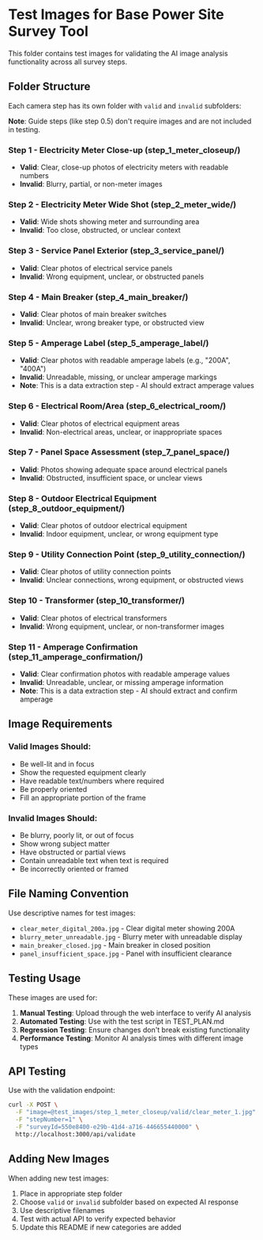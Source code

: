 # Test Images for Base Power Site Survey Tool

This folder contains test images for validating the AI image analysis functionality across all survey steps.

## Folder Structure

Each camera step has its own folder with `valid` and `invalid` subfolders:

**Note**: Guide steps (like step 0.5) don't require images and are not included in testing.

### Step 1 - Electricity Meter Close-up (step_1_meter_closeup/)
- **Valid**: Clear, close-up photos of electricity meters with readable numbers
- **Invalid**: Blurry, partial, or non-meter images

### Step 2 - Electricity Meter Wide Shot (step_2_meter_wide/)
- **Valid**: Wide shots showing meter and surrounding area
- **Invalid**: Too close, obstructed, or unclear context

### Step 3 - Service Panel Exterior (step_3_service_panel/)
- **Valid**: Clear photos of electrical service panels
- **Invalid**: Wrong equipment, unclear, or obstructed panels

### Step 4 - Main Breaker (step_4_main_breaker/)
- **Valid**: Clear photos of main breaker switches
- **Invalid**: Unclear, wrong breaker type, or obstructed view

### Step 5 - Amperage Label (step_5_amperage_label/)
- **Valid**: Clear photos with readable amperage labels (e.g., "200A", "400A")
- **Invalid**: Unreadable, missing, or unclear amperage markings
- **Note**: This is a data extraction step - AI should extract amperage values

### Step 6 - Electrical Room/Area (step_6_electrical_room/)
- **Valid**: Clear photos of electrical equipment areas
- **Invalid**: Non-electrical areas, unclear, or inappropriate spaces

### Step 7 - Panel Space Assessment (step_7_panel_space/)
- **Valid**: Photos showing adequate space around electrical panels
- **Invalid**: Obstructed, insufficient space, or unclear views

### Step 8 - Outdoor Electrical Equipment (step_8_outdoor_equipment/)
- **Valid**: Clear photos of outdoor electrical equipment
- **Invalid**: Indoor equipment, unclear, or wrong equipment type

### Step 9 - Utility Connection Point (step_9_utility_connection/)
- **Valid**: Clear photos of utility connection points
- **Invalid**: Unclear connections, wrong equipment, or obstructed views

### Step 10 - Transformer (step_10_transformer/)
- **Valid**: Clear photos of electrical transformers
- **Invalid**: Wrong equipment, unclear, or non-transformer images

### Step 11 - Amperage Confirmation (step_11_amperage_confirmation/)
- **Valid**: Clear confirmation photos with readable amperage values
- **Invalid**: Unreadable, unclear, or missing amperage information
- **Note**: This is a data extraction step - AI should extract and confirm amperage

## Image Requirements

### Valid Images Should:
- Be well-lit and in focus
- Show the requested equipment clearly
- Have readable text/numbers where required
- Be properly oriented
- Fill an appropriate portion of the frame

### Invalid Images Should:
- Be blurry, poorly lit, or out of focus
- Show wrong subject matter
- Have obstructed or partial views
- Contain unreadable text when text is required
- Be incorrectly oriented or framed

## File Naming Convention

Use descriptive names for test images:
- `clear_meter_digital_200a.jpg` - Clear digital meter showing 200A
- `blurry_meter_unreadable.jpg` - Blurry meter with unreadable display
- `main_breaker_closed.jpg` - Main breaker in closed position
- `panel_insufficient_space.jpg` - Panel with insufficient clearance

## Testing Usage

These images are used for:
1. **Manual Testing**: Upload through the web interface to verify AI analysis
2. **Automated Testing**: Use with the test script in TEST_PLAN.md
3. **Regression Testing**: Ensure changes don't break existing functionality
4. **Performance Testing**: Monitor AI analysis times with different image types

## API Testing

Use with the validation endpoint:
```bash
curl -X POST \
  -F "image=@test_images/step_1_meter_closeup/valid/clear_meter_1.jpg" \
  -F "stepNumber=1" \
  -F "surveyId=550e8400-e29b-41d4-a716-446655440000" \
  http://localhost:3000/api/validate
```

## Adding New Images

When adding new test images:
1. Place in appropriate step folder
2. Choose `valid` or `invalid` subfolder based on expected AI response
3. Use descriptive filenames
4. Test with actual API to verify expected behavior
5. Update this README if new categories are added
